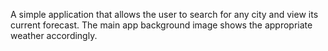 A simple application that allows the user to search for any city
and view its current forecast.
The main app background image shows the appropriate weather accordingly.
